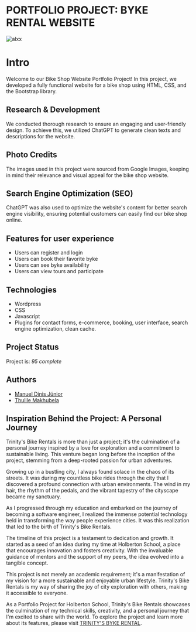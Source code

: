 # PORTFOLIO PROJECT: BYKE RENTAL WEBSITE

![alxx](https://pbs.twimg.com/media/F5iBCsmW0AAGr0y?format=jpg&name=small)

# Intro

Welcome to our Bike Shop Website Portfolio Project! In this project, we developed a fully functional website for a bike shop using HTML, CSS, and the Bootstrap library.

## Research & Development

We conducted thorough research to ensure an engaging and user-friendly design. To achieve this, we utilized ChatGPT to generate clean texts and descriptions for the website. 

## Photo Credits

The images used in this project were sourced from Google Images, keeping in mind their relevance and visual appeal for the bike shop website.

## Search Engine Optimization (SEO)

ChatGPT was also used to optimize the website's content for better search engine visibility, ensuring potential customers can easily find our bike shop online.

## Features for user experience

- Users can register and login
- Users can book their favorite byke
- Users can see byke availability
- Users can view tours and participate

## Technologies

- Wordpress
- CSS
- Javascript
- Plugins for contact forms, e-commerce, booking, user interface, search engine optimization, clean cache.

## Project Status
Project is:  _95 complete_ 

## Authors

- [Manuel Dinis Júnior](https://www.github.com/manueldinisjunior)
- [Thulile Makhubela ](https://github.com/ShadowP2066)

## Inspiration Behind the Project: A Personal Journey

Trinity's Bike Rentals is more than just a project; it's the culmination of a personal journey inspired by a love for exploration and a commitment to sustainable living. This venture began long before the inception of the project, stemming from a deep-rooted passion for urban adventures.

Growing up in a bustling city, I always found solace in the chaos of its streets. It was during my countless bike rides through the city that I discovered a profound connection with urban environments. The wind in my hair, the rhythm of the pedals, and the vibrant tapestry of the cityscape became my sanctuary.

As I progressed through my education and embarked on the journey of becoming a software engineer, I realized the immense potential technology held in transforming the way people experience cities. It was this realization that led to the birth of Trinity's Bike Rentals.

The timeline of this project is a testament to dedication and growth. It started as a seed of an idea during my time at Holberton School, a place that encourages innovation and fosters creativity. With the invaluable guidance of mentors and the support of my peers, the idea evolved into a tangible concept.

This project is not merely an academic requirement; it's a manifestation of my vision for a more sustainable and enjoyable urban lifestyle. Trinity's Bike Rentals is my way of sharing the joy of city exploration with others, making it accessible to everyone.

As a Portfolio Project for Holberton School, Trinity's Bike Rentals showcases the culmination of my technical skills, creativity, and a personal journey that I'm excited to share with the world. To explore the project and learn more about its features, please visit [TRINITY'S BYKE RENTAL](https://bikeshop.manueldinisjunior.com/).
